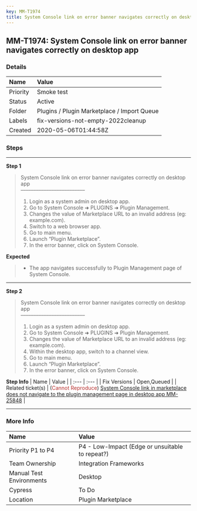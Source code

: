 ```yaml
---
key: MM-T1974
title: System Console link on error banner navigates correctly on desktop app
---
```


## MM-T1974: System Console link on error banner navigates correctly on desktop app

### Details

| Name     | Value                                       |
| :------- | :------------------------------------------ |
| Priority | Smoke test                                  |
| Status   | Active                                      |
| Folder   | Plugins / Plugin Marketplace / Import Queue |
| Labels   | fix-versions-not-empty-2022cleanup          |
| Created  | 2020-05-06T01:44:58Z                        |

### Steps

<hr/>

**Step 1**

> <article>System Console link on error banner navigates correctly on desktop app<br />–––––––––––––––––––––––––<ol><li>Login as a system admin on desktop app.</li><li>Go to System Console ➜ PLUGINS ➜ Plugin Management.</li><li>Changes the value of Marketplace URL to an invalid address (eg: example.com).</li><li>Switch to a web browser app.</li><li>Go to main menu.</li><li>Launch “Plugin Marketplace”.</li><li>In the error banner, click on System Console.</li></ol></article>

**Expected**

> <article><ul><li>The app navigates successfully to Plugin Management page of System Console.</li></ul></article>

<hr/>

**Step 2**

> <article>System Console link on error banner navigates correctly on desktop app<br />–––––––––––––––––––––––––<ol><li>Login as a system admin on desktop app.</li><li>Go to System Console ➜ PLUGINS ➜ Plugin Management.</li><li>Changes the value of Marketplace URL to an invalid address (eg: example.com).</li><li>Within the desktop app, switch to a channel view.</li><li>Go to main menu.</li><li>Launch “Plugin Marketplace”.</li><li>In the error banner, click on System Console.</li></ol></article>

**Step Info**
| Name | Value |
| :--- | :--- |
| Fix Versions | Open,Queued |
| Related ticket(s) | (<span style="color:rgb(184, 49, 47)">Cannot Reproduce</span>) <a href="https://mattermost.atlassian.net/browse/MM-25848">System Console link in marketplace does not navigate to the plugin management page in desktop app MM-25848</a> |

<hr/>

### More Info

| Name                     | Value                                           |
| :----------------------- | :---------------------------------------------- |
| Priority P1 to P4        | P4 - Low-Impact (Edge or unsuitable to repeat?) |
| Team Ownership           | Integration Frameworks                          |
| Manual Test Environments | Desktop                                         |
| Cypress                  | To Do                                           |
| Location                 | Plugin Marketplace                              |

